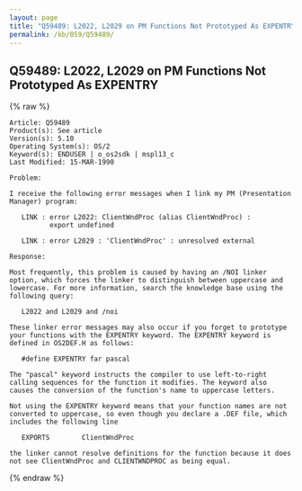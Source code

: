 ```yaml
---
layout: page
title: "Q59489: L2022, L2029 on PM Functions Not Prototyped As EXPENTRY"
permalink: /kb/059/Q59489/
---
```


## Q59489: L2022, L2029 on PM Functions Not Prototyped As EXPENTRY

{% raw %}

	Article: Q59489
	Product(s): See article
	Version(s): 5.10
	Operating System(s): OS/2
	Keyword(s): ENDUSER | o_os2sdk | mspl13_c
	Last Modified: 15-MAR-1990
	
	Problem:
	
	I receive the following error messages when I link my PM (Presentation
	Manager) program:
	
	   LINK : error L2022: ClientWndProc (alias ClientWndProc) :
	          export undefined
	
	   LINK : error L2029 : 'ClientWndProc' : unresolved external
	
	Response:
	
	Most frequently, this problem is caused by having an /NOI linker
	option, which forces the linker to distinguish between uppercase and
	lowercase. For more information, search the knowledge base using the
	following query:
	
	   L2022 and L2029 and /noi
	
	These linker error messages may also occur if you forget to prototype
	your functions with the EXPENTRY keyword. The EXPENTRY keyword is
	defined in OS2DEF.H as follows:
	
	   #define EXPENTRY far pascal
	
	The "pascal" keyword instructs the compiler to use left-to-right
	calling sequences for the function it modifies. The keyword also
	causes the conversion of the function's name to uppercase letters.
	
	Not using the EXPENTRY keyword means that your function names are not
	converted to uppercase, so even though you declare a .DEF file, which
	includes the following line
	
	   EXPORTS        ClientWndProc
	
	the linker cannot resolve definitions for the function because it does
	not see ClientWndProc and CLIENTWNDPROC as being equal.

{% endraw %}
